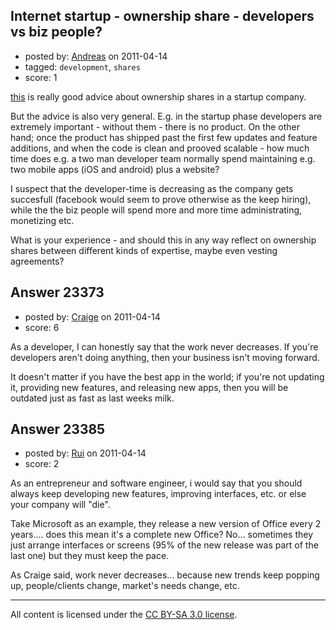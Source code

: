 ## Internet startup - ownership share - developers vs biz people?

- posted by: [Andreas](https://stackexchange.com/users/-1/7681-andreas) on 2011-04-14
- tagged: `development`, `shares`
- score: 1

<a href="http://answers.onstartups.com/questions/6949/forming-a-new-software-startup-how-do-i-allocate-ownership-fairly/23326#23326">this</a> is really good advice about ownership shares in a startup company. 

But the advice is also very general. E.g. in the startup phase developers are extremely important - without them - there is no product. On the other hand; once the product has shipped past the first few updates and feature additions, and when the code is clean and prooved scalable - how much time does e.g. a two man developer team normally spend maintaining e.g. two mobile apps (iOS and android) plus a website?

I suspect that the developer-time is decreasing as the company gets succesfull (facebook would seem to prove otherwise as the keep hiring), while the the biz people will spend more and more time administrating, monetizing etc.

What is your experience - and should this in any way reflect on ownership shares between different kinds of expertise, maybe even vesting agreements?


## Answer 23373

- posted by: [Craige](https://stackexchange.com/users/-1/9365-craige) on 2011-04-14
- score: 6

As a developer, I can honestly say that the work never decreases. If you're developers aren't doing anything, then your business isn't moving forward.

It doesn't matter if you have the best app in the world; if you're not updating it, providing new features, and releasing new apps, then you will be outdated just as fast as last weeks milk.


## Answer 23385

- posted by: [Rui](https://stackexchange.com/users/-1/9354-rui) on 2011-04-14
- score: 2

As an entrepreneur and software engineer, i would say that you should always keep developing new features, improving interfaces, etc. or else your company will "die". 

Take Microsoft as an example, they release a new version of Office every 2 years.... does this mean it's a complete new Office? No... sometimes they just arrange interfaces or screens (95% of the new release was part of the last one) but they must keep the pace.

As Craige said, work never decreases... because new trends keep popping up, people/clients change, market's needs change, etc.



---

All content is licensed under the [CC BY-SA 3.0 license](https://creativecommons.org/licenses/by-sa/3.0/).

